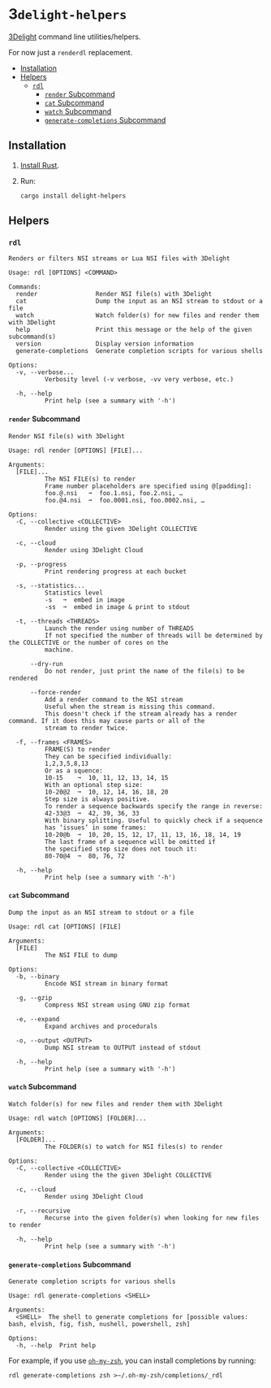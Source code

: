 # 3`delight-helpers`

[3Delight](https://www.3delight.com/) command line utilities/helpers.

For now just a `renderdl` replacement.

* [Installation](#installation)
* [Helpers](#helpers)
  * [`rdl`](#rdl)
    * [`render` Subcommand](#render-subcommand)
    * [`cat` Subcommand](#cat-subcommand)
    * [`watch` Subcommand](#watch-subcommand)
    * [`generate-completions` Subcommand](#generate-completions-subcommand)

## Installation

1. [Install Rust](https://www.rust-lang.org/tools/install).

2. Run:
   ```
   cargo install delight-helpers
   ```

## Helpers

### `rdl`

```
Renders or filters NSI streams or Lua NSI files with 3Delight

Usage: rdl [OPTIONS] <COMMAND>

Commands:
  render                Render NSI file(s) with 3Delight
  cat                   Dump the input as an NSI stream to stdout or a file
  watch                 Watch folder(s) for new files and render them with 3Delight
  help                  Print this message or the help of the given subcommand(s)
  version               Display version information
  generate-completions  Generate completion scripts for various shells

Options:
  -v, --verbose...
          Verbosity level (-v verbose, -vv very verbose, etc.)

  -h, --help
          Print help (see a summary with '-h')
```

#### `render` Subcommand

```
Render NSI file(s) with 3Delight

Usage: rdl render [OPTIONS] [FILE]...

Arguments:
  [FILE]...
          The NSI FILE(s) to render
          Frame number placeholders are specified using @[padding]:
          foo.@.nsi   ➞  foo.1.nsi, foo.2.nsi, …
          foo.@4.nsi  ➞  foo.0001.nsi, foo.0002.nsi, …

Options:
  -C, --collective <COLLECTIVE>
          Render using the given 3Delight COLLECTIVE

  -c, --cloud
          Render using 3Delight Cloud

  -p, --progress
          Print rendering progress at each bucket

  -s, --statistics...
          Statistics level
          -s   ➞  embed in image
          -ss  ➞  embed in image & print to stdout

  -t, --threads <THREADS>
          Launch the render using number of THREADS
          If not specified the number of threads will be determined by the COLLECTIVE or the number of cores on the
          machine.

      --dry-run
          Do not render, just print the name of the file(s) to be rendered

      --force-render
          Add a render command to the NSI stream
          Useful when the stream is missing this command.
          This doesn't check if the stream already has a render command. If it does this may cause parts or all of the
          stream to render twice.

  -f, --frames <FRAMES>
          FRAME(S) to render
          They can be specified individually:
          1,2,3,5,8,13
          Or as a squence:
          10-15    ➞  10, 11, 12, 13, 14, 15
          With an optional step size:
          10-20@2  ➞  10, 12, 14, 16, 18, 20
          Step size is always positive.
          To render a sequence backwards specify the range in reverse:
          42-33@3  ➞  42, 39, 36, 33
          With binary splitting. Useful to quickly check if a sequence
          has ‘issues’ in some frames:
          10-20@b  ➞  10, 20, 15, 12, 17, 11, 13, 16, 18, 14, 19
          The last frame of a sequence will be omitted if
          the specified step size does not touch it:
          80-70@4  ➞  80, 76, 72

  -h, --help
          Print help (see a summary with '-h')
```

#### `cat` Subcommand

```
Dump the input as an NSI stream to stdout or a file

Usage: rdl cat [OPTIONS] [FILE]

Arguments:
  [FILE]
          The NSI FILE to dump

Options:
  -b, --binary
          Encode NSI stream in binary format

  -g, --gzip
          Compress NSI stream using GNU zip format

  -e, --expand
          Expand archives and procedurals

  -o, --output <OUTPUT>
          Dump NSI stream to OUTPUT instead of stdout

  -h, --help
          Print help (see a summary with '-h')
```

#### `watch` Subcommand

```
Watch folder(s) for new files and render them with 3Delight

Usage: rdl watch [OPTIONS] [FOLDER]...

Arguments:
  [FOLDER]...
          The FOLDER(s) to watch for NSI files(s) to render

Options:
  -C, --collective <COLLECTIVE>
          Render using the the given 3Delight COLLECTIVE

  -c, --cloud
          Render using 3Delight Cloud

  -r, --recursive
          Recurse into the given folder(s) when looking for new files to render

  -h, --help
          Print help (see a summary with '-h')
```

#### `generate-completions` Subcommand

```
Generate completion scripts for various shells

Usage: rdl generate-completions <SHELL>

Arguments:
  <SHELL>  The shell to generate completions for [possible values: bash, elvish, fig, fish, nushell, powershell, zsh]

Options:
  -h, --help  Print help
```

For example, if you use [`oh-my-zsh`](https://ohmyz.sh/), you can install completions by running:

```
rdl generate-completions zsh >~/.oh-my-zsh/completions/_rdl
```
